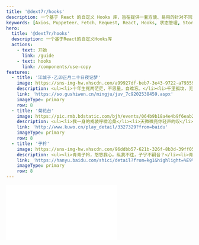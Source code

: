 ```yaml
---
title: '@dext7r/hooks'
description: 一个基于 React 的自定义 Hooks 库，旨在提供一套方便、易用的针对不同场景的 Hooks 封装。该库涵盖了多种常见的前端请求操作，包括 Axios、Puppeteer、Fetch、Request 等，以帮助开发者更高效地处理网络请求和浏览器操作
keywords: [Axios、Puppeteer、Fetch、Request, React, Hooks, 状态管理, Store]
hero:
  title: '@dext7r/hooks'
  description: 一个基于React的自定义Hooks库
  actions:
    - text: 开始
      link: /guide
    - text: hooks
      link: /components/use-copy
features:
  - title: '江城子·乙卯正月二十日夜记梦'
    image: https://sns-img-hw.xhscdn.com/a99927df-beb7-3e43-9722-a79359af26cc?imageView2/2/w/1920/format/webp|imageMogr2/strip
    description: <ul><li>十年生死两茫茫，不思量，自难忘。</li><li>千里孤坟，无处话凄凉。纵使相逢应不识，尘满面，鬓如霜。</li><li>夜来幽梦忽还乡，小轩窗，正梳妆。</li> <li>相顾无言，惟有泪千行。料得年年肠断处，明月夜，短松冈。</li></ul>
    link: 'https://so.gushiwen.cn/mingju/juv_7c9202538459.aspx'
    imageType: primary
    row: 8
  - title: '菊花台'
    image: https://pic.rmb.bdstatic.com/bjh/events/064b9b18a4e4b9f6eab2dc6a4bfb8f9c.jpeg
    description: <ul><li>我一身的戎装呼啸沧桑</li><li>天微微亮你轻声的叹</li><li>一夜惆怅如此委婉</li> <li>菊花残满地伤</li></ul>
    link: 'http://www.kuwo.cn/play_detail/3327329?from=baidu'
    imageType: primary
    row: 8
  - title: '子衿'
    image: https://sns-img-hw.xhscdn.com/96ddbb57-621b-326f-8b3d-39ff05dbd836?imageView2/2/w/1920/format/webp|imageMogr2/strip
    description: <ul><li>青青子衿，悠悠我心。纵我不往，子宁不嗣音？</li><li>青青子佩，悠悠我思。纵我不往，子宁不来？</li><li挑兮达兮，在城阙兮。一日不见，如三月兮！</li></ul>
    link: 'https://hanyu.baidu.com/shici/detail?from=kg1&highlight=%E9%9D%92%E9%9D%92%E5%AD%90%E8%A1%BF%EF%BC%8C%E6%82%A0%E6%82%A0%E6%88%91%E5%BF%83%E3%80%82&pid=48ff058caec5470b898052338d6f94de&srcid=51369'
    imageType: primary
    row: 8
---
```


<embed src="../README.md"></embed>
